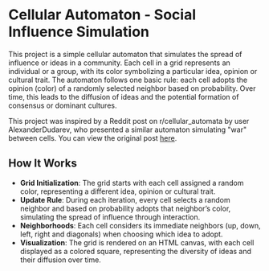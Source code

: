 # Cellular Automaton - Social Influence Simulation

This project is a simple cellular automaton that simulates the spread of influence or ideas in a community. Each cell in a grid represents an individual or a group, with its color symbolizing a particular idea, opinion or cultural trait. The automaton follows one basic rule: each cell adopts the opinion (color) of a randomly selected neighbor based on probability. Over time, this leads to the diffusion of ideas and the potential formation of consensus or dominant cultures.

This project was inspired by a Reddit post on r/cellular_automata by user AlexanderDudarev, who presented a similar automaton simulating "war" between cells. You can view the original post [here](https://www.reddit.com/r/cellular_automata/comments/1bmicq6/a_simple_cellular_automaton_that_simulates_war/).

## How It Works

- **Grid Initialization**: The grid starts with each cell assigned a random color, representing a different idea, opinion or cultural trait.
- **Update Rule**: During each iteration, every cell selects a random neighbor and based on probability adopts that neighbor’s color, simulating the spread of influence through interaction.
- **Neighborhoods**: Each cell considers its immediate neighbors (up, down, left, right and diagonals) when choosing which idea to adopt.
- **Visualization**: The grid is rendered on an HTML canvas, with each cell displayed as a colored square, representing the diversity of ideas and their diffusion over time.